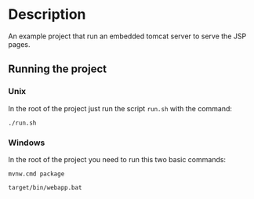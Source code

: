 # Description

An example project that run an embedded tomcat server to serve the
JSP pages.

## Running the project
### Unix
In the root of the project just run the script `run.sh`
with the command: 

`./run.sh`

### Windows
In the root of the project you need to run this two basic
commands:

`mvnw.cmd package`

`target/bin/webapp.bat`